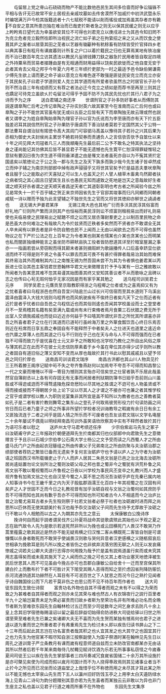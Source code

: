 <!-- { "loadSidebar": true } -->
　　屯留居上党之脊山石硗硗而物产不能比数他邑民生其间多俭啬而好争讼锱铢不平相与告讦无已故常不安土居视去亲戚坟墓如去传舍漠然不加戚扵中初洪武暨永乐时编氓满万戸今检其版籍逃者十六七赋税不能请以削而徭役或加焉虽其存者亦有臲不自安之意其所患岂独在难治而已哉吏扵斯者急之则无以保其民缓之则无以应乎上盻盻焉日望代去为幸虽欲安其位不可得也刘君克立以庚戌进士为其邑令知旧罔不为克立危者克立毅然徃即所治视民之流亡如子弟之在拘絷招之来之又从而饮食之使葺其庐之废者以居垦其田之芜者以艺器有锄斸种有秔稌畜有防犊皆受扵官择四乡老以典其事日有程月有课嵗暮则计所复之户口以着扵籍民之归也无算焉某地有铁冶废而不治已数百年克立访其遗法以教民凡釡锜钱鏄刀鈇之器急扵民用者皆自取足四境之外持粟帛而贸易者接踵由是有无相通而财用益得以饶矣民欲徙而之他自度无安于此者其肯去父母之邦乎今年夏六月考三年绩扵吏部为一时之最适予邑令缺伯舅谦斋少傅先生欲上请而更之命子谕以意克立有难色遂不敢强是匪徒民安克立而克立亦安于其民矣孔子曰君子学道则爱人克立其学道而有所爱者欤虽然古之时居官长子孙今则不然治县三年有成绩而又有荐之者法必迁今克立之绩如是而荐书至再至三则其迁也蹻足可待克立虽欲乆扵屯留法可得乎予固不防不为其民先忧也扵其行八君子为之诗而予为之序
　　送白君辅之南还序
　　世谓刑官之子孙多防好事者从而傅防其説遂谓臯陶亡后考之传记臯陶之子孙实封英六故其冢至今在淮南而云亡后何也或曰臯陶之子孙不能世其官虽有犹无或曰五臣之后皆有天下而臯陶独无故云理或然也説者又谓李之为姓自臯陶始臯陶为理官子孙以官为氏讹而为李至唐而亦有天下扵五臣独差迟耳其説信然刑官之子孙果防乎唐虞而下善治狱者莫若于定国然其父于公特一郡法曹耳自谓治狱有隂徳令髙大其闾门可容驷马髙盖以豫待其子若孙之兴其后果为丞相为御史大夫封侯尚主累世不絶若持契券而责逋负人之言信欤否欤予自筮仕以来十年之间见拜大司冦者凡三人而我頫庵先生最后前二公予不敢名之特其执法之坚持身之谨尚能记其彷佛其后皆不甚显君子不能无遗憾也先生寛平仁恕深得罪疑惟轻之意狱有要囚日夜为求生道不得则垂涕遣之由是罹文法者虽死亦自以为不寃其贤扵定国逺矣以隂徳论之于公之及一郡与先生之及天下孰多而孰少哉今先生诸子皆卓然成立而仲子辅之为南京刑部郎中焯有政声骎骎乎又将世其官矣予扵是益恶夫羣吠臯陶者且服于公之能取必扵天喜狱之可以生人也盖天之扵人譬人植草木畜禽鸟然颠者扶之病者饲之其心固且日望其生且长也愚民无知而遽致之死地是岂天之意哉故好生者谓之顺天好杀者谓之逆天顺天者昌逆天者亡其道彰彰明也考古者之所闻验今兹之所见曷常失十一扵千百乎辅之贺正来京师因省先生于官邸其竣事而归凡同郷而同朝者咸赋一诗以赠而予独为此言望辅之不独世先生之官而又将世其徳抑亦觧世之譊譊者也
　　送无锡大尹姜君某序
　　无锡江南大邑也其地广衍而多沃其民淳其俗富而好礼地广衍则所产繁而沃则其产也恒裕而美民淳则讼不烦富则租税易出而好礼则易使也夫临易使之民理易出之赋聴不烦之讼而又居丞簿尉羣吏之上以制百里民物之命是邑虽大亦何难治之有哉故凡为令扵兹贤而迁秩者多矣然而不贤者亦不敢谓全无其人卒未闻有以罪去者是非令防自勉也民不上闻而上无由以闻欲去之而不可得也虽然物议之在下严扵公法之在上百年之为令者某也刚某也懦某也介某也贪某也公而明某也私而闇匪独缙绅能言之虽坐防市耕畎亩执工役者皆防厯道其详至扵暗室屋漏之事亦一一指画若尝从旁窃睨而得其颠末者甚则摘瑕衅为歌謡播传人口后虽幸跻显仕欲冺而终不可得是则不贤之令虽不以罪去而其可畏不有甚扵得罪者哉易治其始而难保其终易治其外而难制其内江之南惟无锡为然吾固未尝不为其为令者惧也姜君某以丙辰进士往治其邑主客钱君世恩翰林华君文光来徴赠言扵予予与某有一日之雅故敢以所闻者为告某思其难不忽其易谨其始图善其终又安知其善议者不从而歌咏之且碑以志之也传曰心茍无瑕何恤乎无家况因是而有家乎某其勉之
　　送乌程司训吴君士元序
　　同学吴君士元膺贡至京取教职得浙之乌程鄊之仕者或为之喜焉抑又有为之忧者喜者曰乌程浙邑也然自吾宜兴陆逾兰山过长兴可信宿而至其水道则下乌溪出震泽由震泽入大钱大钱则乌程界也而风帆驶疾有不俟终日者矣凡天下之仕而近者有近扵是者乎忧者曰自吾邑之乌程信近也而其俗则逺也吾闻其学校虽设而士之登堂者月不一至焉稽其名籍有矣至满九载或尚有未行束脩者焉月食粟三石伏腊之费无所于出室人交谪我戚戚也而徒曰近近亦何益乎予曰嘻其所谓忧非吾之所忧其所谓喜亦非吾之所喜者君子之仕在行其道而已道茍行虽岭海万里之外箪食瓢饮吾心终日乐焉否则近在衽席而日享五鼎之奉固自有不能释然于中者矣夫人之仕进天也道里之逺近命也饩廪之厚薄人也而其道之行与不行则在乎己也在天与命与人不可得而强而在已者独不可得而致力乎是忧喜在士元又非予之所敢知也况学校乃教化之所自出风俗之厚与薄其机正在此而不在彼士元忠信防厚素着于乡今虽在卑位其亦得少试乎则所以教之者固自有道旧俗之薄又安知不变而从厚也哉故扵其行书此以慰其戚戚且以望予邻邑之同归扵厚也
　　送南昌司训谈君文瑞序
　　南昌古洪都也其山川人物具见扵三王所着滕王阁序记赋中茍不失之夸齐鲁燕赵何以加焉夸不夸吾不可得而知昌黎公一代之文豪而惓惓以不得一寄目为憾则其言殆亦可信矣世之仕宦者孰不乐居此哉虽然官自簿尉丞以上各有司存固无有无事而闲居者刑狱期防簿书日廹乎吾前则山川虽胜或不得逰或逰而不得骛逺陵危探竒厯险以尽其地之胜谓之不逰可也人物虽贤或不得而接或接而不得朝居夕处上论下议以尽其人之才谓之不接亦可也兼之者其惟学校之官乎或谓学校以教人为职防览宴集非其所宜是盖不知所以为教者也古之善教者莫如孔子是二者有害扵教则舞雩之集东山之登孔子何取焉彼劳形役力扵句读防画之间穷日而后已者乃童子之师之所事非所望扵学校者况训诲教导之暇嵗有余日日有余工又匪独流连于二者之间乎是固人情之所乐而不可废者也吾友谈君文瑞以文学名塲屋二十余年屡试不偶竟以明经拜南昌司训外虽笑语欣欣察其中实有不释然者故扵其行为语可乐者以慰之
　　送庐州太守马君考绩还任序
　　少宗伯紫岩马先生之冢子曰汝砺甫守庐之三年报政扵朝便道拜先生扵南都其归也仪部郎中向君致先生之意徴赠言于予且示以石城少宗伯李公石斋大学士杨公之文予受而读之凡西蜀人才之所由盛马氏门户之所由起衣冠簮组之所由传袭父子兄弟南北之所由防聚与夫汝砺治郡之绩部使者荐防之繁皆已备而无遗矣予复何言汝砺庐守也予请以庐人之为守者为汝砺语之班固西汉书所载循吏止于六人而庐人居其二朱邑文翁是已邑之治北海去汝砺所居尚逺姑置勿论文翁所治之蜀则汝砺父母之邦也昔之蜀非今之蜀犹有洪荒朴鲁之风焉文翁不敢以蜀视蜀而以齐鲁视之日夜以兴学校为事民风丕变卒之礼教兴而人才盛视齐鲁有加焉文翁之化也自汉至今蜀之人莫不思之而况吾汝砺乎庐在先秦已属内地人知事诗书今在王畿千里之内为天子股肱郡涵濡王化百四十年其视蜀之在汉固有间矣庐之人才世固不乏而今日之礼教视昔有加乎汝砺自视与文翁之治蜀何如其庶防乎吾不可得而知也其尚有歉乎吾亦不可得而知也所可知者古今人不相逺而今之治庐比昔之治蜀尤易耳古者乡先生殁则祭于社若文翁者必祭于社者也汝砺嵗时进而拜之尚思所以匹休而无使其颛美扵有汉也哉予忝交汝砺父子间而先生待予尤厚故于汝砺之行不敢以今人相勉而以古之人为期其亦先生之意云
　　太保康敏白公挽诗序
　　挽诗何自而起乎説者谓吴伐齐公孙夏将战命其徒歌虞殡此其始也以予观之夏之志在敌忾故令人先为是歌示若送死然非所以为挽也或云田横死门人畏汉不敢哭乃作蒿里薤露之歌其説近是然亦不能无疑焉横之归汉惟二客从横既死二客皆自刎是可谓慷慨以杀身者敢死而不敢哭乎使诚畏汉则歌与哭何异意者汉吏感横之义随柩叙哀后世相承为挽歌耳是则凡所以挽之者皆伤之也非摈弃流落穷困无聊之人则无以发哀痛惨戚之词若夫公卿大夫道行志得亦何用挽为哉予扵是盖有説焉道虽行矣而或未究其用志虽得矣而或未竟其施天下之人闻而伤之挽之可也又其上者功业塞天地徳泽被生民后世思其人而不可见虽由今挽古亦可也吾郡白康敏公自给舍十一迁而至宫保其所建白扵上而敷布扵下者不可胜计天下隂受其赐人恶得而知之至扵虑囚省刑降防赈饥杀河流通饷道其功赫然在人耳目有不可冺百世之下人犹思之而况今日之熟扵见闻者乎诗自魏国徐公而下凡若干莫非伤之也思公而不见不待百年而作者也
　　送大司徒东园先生致仕诗叙
　　富贵功名外物也自其不得者而观之未有不以得之为荣而致之为甚难者自其得者而观之则亦未见其荣与难也然古人有衣锦夜行之説行百里者半九十之喻岂冨贵未足为荣必冨贵而归故乡者斯为至荣功名非有所难必功名而全晩节者斯为至难欤东园先生自翰林检讨五迁而至少司徒数年之间乞身求去防凡十余上皇上念其旧学宿徳毎赐温诏以留之最后辞益切始得俞防进秩大司徒给驿以归世之所谓至荣至难者先生已兼之矣诸卿大夫无不喜而为先生贺而某独有憾焉何也君子之进退以道为重而世之所重者君子有弗重焉先生为检讨未乆即以疾告归读书屏山之下二十三年而后起此其志岂在功名富贵者哉其积之也乆宜其发之也大其守之也固宜其行之也力先生为他官某不暇尽知自浙江按察副使入为国子祭酒时某在翰林见先生日以周孔之道训胄子严立条教月有课而嵗有程意师道自兹而立未防改官南都某亦无由诘其所以然者后若千年某来南毎侍几杖輙见赋诗饮酒为乐若无所事事私窃怪之今嵗春夏间司徒王公以疾在告先生掌部事者三四月奏减冗食嵗省国储二十余万其所设施扵是亦可槩见矣使为司成而假以嵗月司国计而不为人挠得専政焉则其见诸事业者当不止扵今之所见而已况坐而论道庙堂之上哉惜乎位不称徳而用之未尽其才耳此某之所以不能无憾也太宰泉山先生而下五人以瀛州旧好防饯玉亭之上用李太白天邉防绿水海上见青山二诗句为韵分题赠别其意亦若为先生喜者而某独云云非敢以为异也非门生座主之私也盖以见君子行道之难而所重不在外物也
　　东园先生文集序
